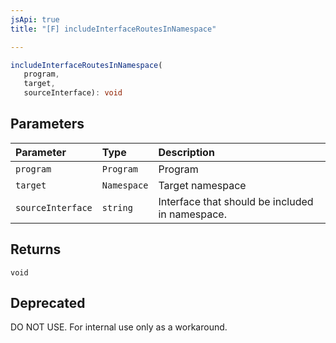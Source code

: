 ```yaml
---
jsApi: true
title: "[F] includeInterfaceRoutesInNamespace"

---
```

```ts
includeInterfaceRoutesInNamespace(
   program, 
   target, 
   sourceInterface): void
```

## Parameters

| Parameter | Type | Description |
| :------ | :------ | :------ |
| `program` | `Program` | Program |
| `target` | `Namespace` | Target namespace |
| `sourceInterface` | `string` | Interface that should be included in namespace. |

## Returns

`void`

## Deprecated

DO NOT USE. For internal use only as a workaround.
